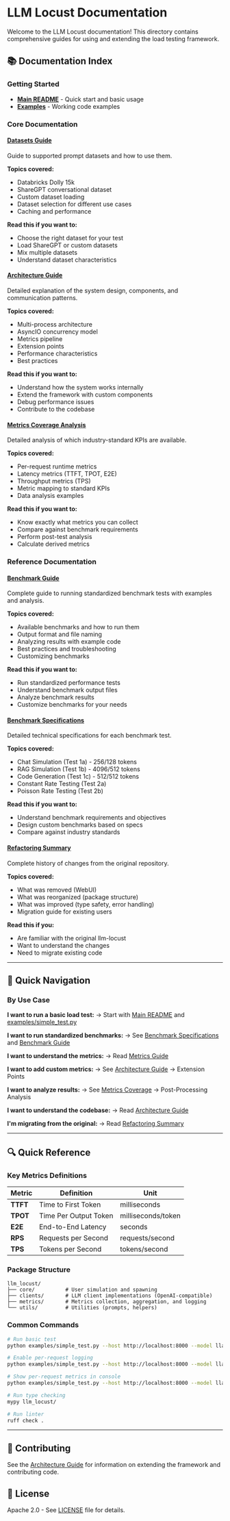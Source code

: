 # LLM Locust Documentation

Welcome to the LLM Locust documentation! This directory contains comprehensive guides for using and extending the load testing framework.

## 📚 Documentation Index

### Getting Started
- **[Main README](../README.md)** - Quick start and basic usage
- **[Examples](../examples/)** - Working code examples

### Core Documentation

#### [Datasets Guide](DATASETS.md)
Guide to supported prompt datasets and how to use them.

**Topics covered:**
- Databricks Dolly 15k
- ShareGPT conversational dataset
- Custom dataset loading
- Dataset selection for different use cases
- Caching and performance

**Read this if you want to:**
- Choose the right dataset for your test
- Load ShareGPT or custom datasets
- Mix multiple datasets
- Understand dataset characteristics

#### [Architecture Guide](ARCHITECTURE.md)
Detailed explanation of the system design, components, and communication patterns.

**Topics covered:**
- Multi-process architecture
- AsyncIO concurrency model
- Metrics pipeline
- Extension points
- Performance characteristics
- Best practices

**Read this if you want to:**
- Understand how the system works internally
- Extend the framework with custom components
- Debug performance issues
- Contribute to the codebase

#### [Metrics Coverage Analysis](METRICS_COVERAGE.md)
Detailed analysis of which industry-standard KPIs are available.

**Topics covered:**
- Per-request runtime metrics
- Latency metrics (TTFT, TPOT, E2E)
- Throughput metrics (TPS)
- Metric mapping to standard KPIs
- Data analysis examples

**Read this if you want to:**
- Know exactly what metrics you can collect
- Compare against benchmark requirements
- Perform post-test analysis
- Calculate derived metrics

### Reference Documentation

#### [Benchmark Guide](BENCHMARKS.md)
Complete guide to running standardized benchmark tests with examples and analysis.

**Topics covered:**
- Available benchmarks and how to run them
- Output format and file naming
- Analyzing results with example code
- Best practices and troubleshooting
- Customizing benchmarks

**Read this if you want to:**
- Run standardized performance tests
- Understand benchmark output files
- Analyze benchmark results
- Customize benchmarks for your needs

#### [Benchmark Specifications](TESTS.md)
Detailed technical specifications for each benchmark test.

**Topics covered:**
- Chat Simulation (Test 1a) - 256/128 tokens
- RAG Simulation (Test 1b) - 4096/512 tokens
- Code Generation (Test 1c) - 512/512 tokens
- Constant Rate Testing (Test 2a)
- Poisson Rate Testing (Test 2b)

**Read this if you want to:**
- Understand benchmark requirements and objectives
- Design custom benchmarks based on specs
- Compare against industry standards

#### [Refactoring Summary](REFACTORING_SUMMARY.md)
Complete history of changes from the original repository.

**Topics covered:**
- What was removed (WebUI)
- What was reorganized (package structure)
- What was improved (type safety, error handling)
- Migration guide for existing users

**Read this if you:**
- Are familiar with the original llm-locust
- Want to understand the changes
- Need to migrate existing code

---

## 📖 Quick Navigation

### By Use Case

**I want to run a basic load test:**
→ Start with [Main README](../README.md) and [examples/simple_test.py](../examples/simple_test.py)

**I want to run standardized benchmarks:**
→ See [Benchmark Specifications](TESTS.md) and [Benchmark Guide](BENCHMARKS.md)

**I want to understand the metrics:**
→ Read [Metrics Guide](METRICS_GUIDE.md)

**I want to add custom metrics:**
→ See [Architecture Guide](ARCHITECTURE.md) → Extension Points

**I want to analyze results:**
→ See [Metrics Coverage](METRICS_COVERAGE.md) → Post-Processing Analysis

**I want to understand the codebase:**
→ Read [Architecture Guide](ARCHITECTURE.md)

**I'm migrating from the original:**
→ Read [Refactoring Summary](REFACTORING_SUMMARY.md)

---

## 🔍 Quick Reference

### Key Metrics Definitions

| Metric | Definition | Unit |
|--------|------------|------|
| **TTFT** | Time to First Token | milliseconds |
| **TPOT** | Time Per Output Token | milliseconds/token |
| **E2E** | End-to-End Latency | seconds |
| **RPS** | Requests per Second | requests/second |
| **TPS** | Tokens per Second | tokens/second |

### Package Structure

```
llm_locust/
├── core/          # User simulation and spawning
├── clients/       # LLM client implementations (OpenAI-compatible)
├── metrics/       # Metrics collection, aggregation, and logging
└── utils/         # Utilities (prompts, helpers)
```

### Common Commands

```bash
# Run basic test
python examples/simple_test.py --host http://localhost:8000 --model llama-3.1-8b --users 10

# Enable per-request logging
python examples/simple_test.py --host http://localhost:8000 --model llama-3.1-8b --log-per-request

# Show per-request metrics in console
python examples/simple_test.py --host http://localhost:8000 --model llama-3.1-8b --log-per-request --log-to-console

# Run type checking
mypy llm_locust/

# Run linter
ruff check .
```

---

## 🤝 Contributing

See the [Architecture Guide](ARCHITECTURE.md) for information on extending the framework and contributing code.

## 📄 License

Apache 2.0 - See [LICENSE](../LICENSE) file for details.

